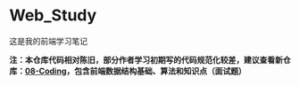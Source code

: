 # Web_Study

这是我的前端学习笔记

**注：本仓库代码相对陈旧，部分作者学习初期写的代码规范化较差，建议查看新仓库：[08-Coding](https://github.com/TaoLoading/08-Coding)，包含前端数据结构基础、算法和知识点（面试题）**
